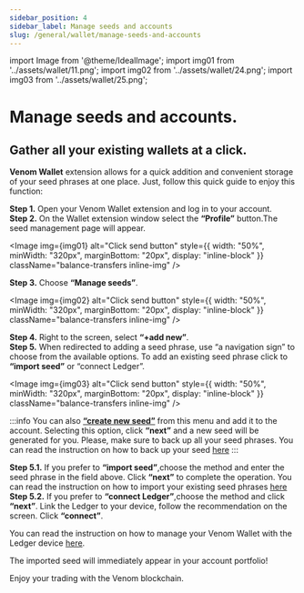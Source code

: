 ```yaml
---
sidebar_position: 4
sidebar_label: Manage seeds and accounts
slug: /general/wallet/manage-seeds-and-accounts
---
```


import Image from '@theme/IdealImage';
import img01 from '../assets/wallet/11.png';
import img02 from '../assets/wallet/24.png';
import img03 from '../assets/wallet/25.png';

# Manage seeds and accounts.

## Gather all your existing wallets at a click.

**Venom Wallet** extension allows for a quick addition and convenient storage of your seed phrases at one place. Just, follow this quick guide to enjoy this function:

**Step 1.** Open your Venom Wallet extension and log in to your account.  
**Step 2.** On the Wallet extension window select the **“Profile”** button.The seed management page will appear.  

<Image img={img01} alt="Click send button"
    style={{ width: "50%", minWidth: "320px", marginBottom: "20px", display: "inline-block" }}
    className="balance-transfers inline-img"
/>

**Step 3.** Choose **“Manage seeds”**.  

<Image img={img02} alt="Click send button"
    style={{ width: "50%", minWidth: "320px", marginBottom: "20px", display: "inline-block" }}
    className="balance-transfers inline-img"
/>

**Step 4.** Right to the screen, select **“+add new”**.  
**Step 5.** When redirected to adding a seed phrase, use “a navigation sign” to choose from the available options. To add an existing seed phrase click to **“import seed”** or “connect Ledger”.  

<Image img={img03} alt="Click send button"
    style={{ width: "50%", minWidth: "320px", marginBottom: "20px", display: "inline-block" }}
    className="balance-transfers inline-img"
/>

:::info
You can also [**“create new seed”**](creating-new-wallet.md)  from this menu and add it to the account. Selecting this option, click **“next”** and a new seed will be generated for you.
Please, make sure to back up all your seed phrases. You can read the
instruction on how to back up your seed [here](how-to-create-a-backup-file.md)
:::

**Step 5.1.** If you prefer to **“import seed”**,choose the method and enter the seed phrase in the field above. Click **“next”** to complete the operation. You can read the instruction on how to import your existing seed phrases [here](how-to-sign-in-into-the-wallet.md)  
**Step 5.2.** If you prefer to **“connect Ledger”**,choose the method and  click **“next”**. Link the Ledger to your device, follow the recommendation on the screen. Click **“connect”**.  

You can read the instruction on how to manage your Venom Wallet with the Ledger device [here](../wallet/the-ledger/the-ledger.md).

The imported seed will immediately appear in your account portfolio!

Enjoy your trading with the Venom blockchain.
